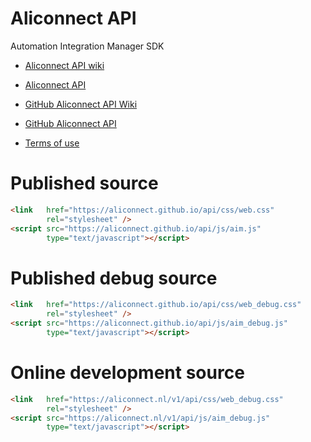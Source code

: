 # Aliconnect API

Automation Integration Manager SDK

- [Aliconnect API wiki](https://sdk.aliconnect.nl/api/wiki/)
- [Aliconnect API](https://sdk.aliconnect.nl/api)
- [GitHub Aliconnect API Wiki](https://github.com/aliconnect/api/wiki?type=wikis)
- [GitHub Aliconnect API](https://github.com/aliconnect/api)

- [Terms of use](wiki/Explore-Terms-of-use)


# Published source

```html
<link   href="https://aliconnect.github.io/api/css/web.css"
        rel="stylesheet" />
<script src="https://aliconnect.github.io/api/js/aim.js"
        type="text/javascript"></script>
```

# Published debug source
```html
<link   href="https://aliconnect.github.io/api/css/web_debug.css"
        rel="stylesheet" />
<script src="https://aliconnect.github.io/api/js/aim_debug.js"
        type="text/javascript"></script>
```

# Online development source
```html
<link   href="https://aliconnect.nl/v1/api/css/web_debug.css"
        rel="stylesheet" />
<script src="https://aliconnect.nl/v1/api/js/aim_debug.js"
        type="text/javascript"></script>
```
